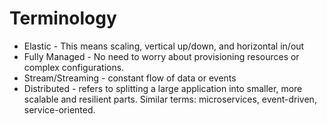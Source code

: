 # Terminology

 - Elastic - This means scaling, vertical up/down, and horizontal in/out
 - Fully Managed - No need to worry about provisioning resources or complex configurations.
 - Stream/Streaming - constant flow of data or events
 - Distributed - refers to splitting a large application into smaller, more scalable and resilient parts. Similar terms: microservices, event-driven, service-oriented.
